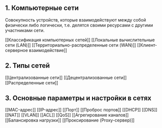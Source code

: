 ## 1. Компьютерные сети

Совокупность устройств, которые взаимодействуют между собой физически либо логически, т.е. делятся своими ресурсами с другими участниками сети.

[[Классификация компьютерных сетей]]
[[Локальные вычислительные сети (LAN)]]
[[Территориально-распределенные сети (WAN)]]
[[Клиент-серверное взаимодействие]]

## 2. Типы сетей

[[Централизованные сети]]
[[Децентрализованные сети]]
[[Распределенные сети]]

## 3. Основные параметры и настройки в сетях

[[MAC-адрес]]
[[IP-адрес]]
[[Порт]]
[[Проброс портов]]
[[DHCP]]
[[DNS]]
[[NAT]]
[[VLAN]]
[[ACL]]
[[QoS]]
[[Агрегирование каналов]]
[[Балансировка нагрузки]]
[[Проксирование (Proxy-сервер)]]

